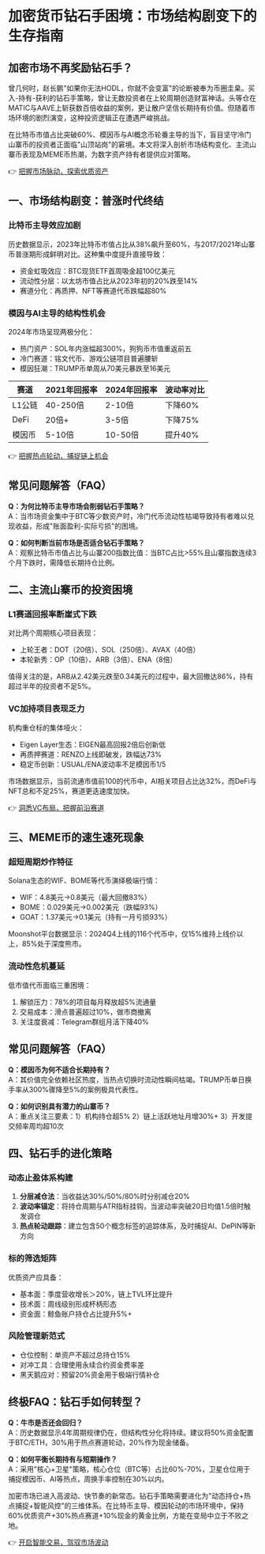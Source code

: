 # 加密货币钻石手困境：市场结构剧变下的生存指南

## 加密市场不再奖励钻石手？

曾几何时，赵长鹏"如果你无法HODL，你就不会变富"的论断被奉为币圈圭臬。买入-持有-获利的钻石手策略，曾让无数投资者在上轮周期创造财富神话。头等仓在MATIC与AAVE上斩获数百倍收益的案例，更让散户坚信长期持有价值。但随着市场环境的剧烈演变，这种投资逻辑正在遭遇严峻挑战。

在比特币市值占比突破60%、模因币与AI概念币轮番主导的当下，盲目坚守冷门山寨币的投资者正面临"山顶站岗"的窘境。本文将深入剖析市场结构变化、主流山寨币表现及MEME币热潮，为数字资产持有者提供应对策略。

👉 [把握市场脉动，探索优质资产](https://bit.ly/okx_welcome)

## 一、市场结构剧变：普涨时代终结

### 比特币主导效应加剧
历史数据显示，2023年比特币市值占比从38%飙升至60%，与2017/2021年山寨币普涨期形成鲜明对比。这种集中度提升直接导致：
- 资金虹吸效应：BTC现货ETF首周吸金超100亿美元
- 流动性分层：以太坊市值占比从2023年初的20%跌至14%
- 赛道分化：再质押、NFT等赛道代币跌幅超80%

### 模因与AI主导的结构性机会
2024年市场呈现两极分化：
- 热门资产：SOL年内涨幅超300%，狗狗币市值重返前五
- 冷门赛道：铭文代币、游戏公链项目普遍腰斩
- 模因狂潮：TRUMP币单周从70美元暴跌至16美元

| 赛道        | 2021年回报率 | 2024年回报率 | 波动率对比 |
|-------------|--------------|--------------|------------|
| L1公链      | 40-250倍     | 2-10倍       | 下降60%    |
| DeFi        | 20倍+        | 3-5倍        | 下降75%    |
| 模因币      | 5-10倍       | 10-50倍      | 提升40%    |

👉 [把握热点轮动，捕捉链上机会](https://bit.ly/okx_welcome)

## 常见问题解答（FAQ）
**Q：为何比特币主导市场会削弱钻石手策略？**  
A：当市场资金集中于BTC等少数资产时，冷门代币流动性枯竭导致持有者难以兑现收益，形成"账面盈利-实际亏损"的困境。

**Q：如何判断当前市场是否适合钻石手策略？**  
A：观察比特币市值占比与山寨200指数比值：当BTC占比>55%且山寨指数连续3个月下跌时，需降低长期持仓比例。

## 二、主流山寨币的投资困境

### L1赛道回报率断崖式下跌
对比两个周期核心项目表现：
- 上轮王者：DOT（20倍）、SOL（250倍）、AVAX（40倍）
- 本轮新秀：OP（10倍）、ARB（3倍）、ENA（8倍）

值得关注的是，ARB从2.42美元跌至0.34美元的过程中，最大回撤达86%，持有超过半年的投资者不足5%。

### VC加持项目表现乏力
机构重仓标的集体哑火：
- Eigen Layer生态：EIGEN最高回报2倍后创新低
- 再质押赛道：RENZO上线即破发，跌幅达73%
- 稳定币创新：USUAL/ENA波动率不足模因币1/5

市场数据显示，当前流通市值前100的代币中，AI相关项目占比达32%，而DeFi与NFT总和不足25%，赛道更迭速度加快。

👉 [洞悉VC布局，把握前沿赛道](https://bit.ly/okx_welcome)

## 三、MEME币的速生速死现象

### 超短周期炒作特征
Solana生态的WIF、BOME等代币演绎极端行情：
- WIF：4.8美元→0.8美元（最大回撤83%）
- BOME：0.029美元→0.002美元（跌幅93%）
- GOAT：1.37美元→0.1美元（持有一月亏损93%）

Moonshot平台数据显示：2024Q4上线的116个代币中，仅15%维持上线价以上，85%处于深度熊市。

### 流动性危机蔓延
低市值代币面临三重困境：
1. 解锁压力：78%的项目每月释放超5%流通量
2. 交易成本：滑点普遍超过10%，做市商撤离
3. 关注度衰减：Telegram群组月活下降40%

## 常见问题解答（FAQ）
**Q：模因币为何不适合长期持有？**  
A：其价值完全依赖社区热度，当热点切换时流动性瞬间枯竭。TRUMP币单日换手率从300%骤降至5%的案例极具代表性。

**Q：如何识别具有潜力的山寨币？**  
A：重点关注三要素：1）机构持仓超5% 2）链上活跃地址月增30%+ 3）开发提交频率周均超10次

## 四、钻石手的进化策略

### 动态止盈体系构建
1. **分层减仓法**：当收益达30%/50%/80%时分别减仓20%
2. **波动率锚定**：将持仓周期与ATR指标挂钩，当波动率突破20日均值1.5倍时触发调仓
3. **热点轮动跟踪**：建立包含50个概念标签的追踪体系，及时捕捉AI、DePIN等新方向

### 标的筛选矩阵
优质资产应具备：
- 基本面：季度营收增长＞20%，链上TVL环比提升
- 技术面：周线级别形成杯柄形态
- 资金面：鲸鱼账户持仓占比提升5%+

### 风险管理新范式
- 仓位控制：单资产不超过总持仓15%
- 对冲工具：合理使用永续合约资金费率差
- 黑天鹅应对：预留20%资金用于极端行情补仓

## 终极FAQ：钻石手如何转型？
**Q：牛市是否还会回归？**  
A：历史数据显示4年周期规律仍在，但结构性分化将持续。建议将50%资金配置于BTC/ETH，30%用于热点赛道轮动，20%作为现金储备。

**Q：如何平衡长期持有与短期操作？**  
A：采用"核心+卫星"策略，核心仓位（BTC等）占比60%-70%，卫星仓位用于捕捉模因币、AI等热点，周换手率控制在30%以内。

加密市场已进入高波动、快节奏的新常态。钻石手策略需要进化为"动态持仓+热点捕捉+智能风控"的三维体系。在比特币主导、模因轮动的市场环境中，保持60%优质资产+30%热点赛道+10%现金的黄金比例，方能在变局中立于不败之地。

👉 [开启智能交易，驾驭市场波动](https://bit.ly/okx_welcome)